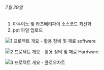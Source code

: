 
###### 7월 29일 ######
1. 아두이노 및 라즈베리파이 소스코드 최신화
2. ppt 파일 업로드


![1  프로젝트 개요 - 활용 장비 및 재료 software](https://github.com/user-attachments/assets/d3f70144-e3b0-410d-8639-194a9b535890)

![2  프로젝트 개요 - 활용 장비 및 재료 Hardware](https://github.com/user-attachments/assets/7bddaaf4-f2b0-4260-824b-ec941b1ed3b9)

![3  프로젝트 개요 - 플로우차트](https://github.com/user-attachments/assets/6bfcd113-f934-4fde-a9c4-54c0f624fc0c)
